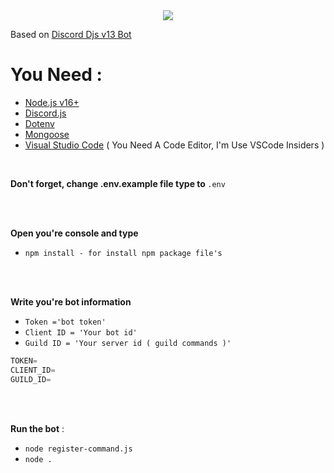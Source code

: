<div align="center">
<img src="https://cdn.discordapp.com/attachments/844973689292193824/931628180819804190/DJS.jpg">
</div>

Based on [Discord Djs v13 Bot](https://github.com/Pyr33x/Djs-v13-bot)

# You Need : 
* [Node.js v16+](https://nodejs.org/en/download/releases/)
* [Discord.js](https://www.npmjs.com/package/discord.js)
* [Dotenv](https://www.npmjs.com/package/dotenv)
* [Mongoose](https://www.npmjs.com/package/mongoose)
* [Visual Studio Code](https://code.visualstudio.com/insiders/) ( You Need A Code Editor, I'm Use VSCode Insiders )

</br>

<b> Don't forget, change .env.example file type to </b> `.env`

</br>
</br>

<b> Open you're console and type </b>
- `npm install - for install npm package file's `

</br>
</br>




<div dir="ltr">
 
<b> Write you're bot information </b>
- `Token ='bot token'`
- `Client ID = 'Your bot id'`
- `Guild ID = 'Your server id ( guild commands )'`

```javascript
TOKEN=
CLIENT_ID=
GUILD_ID=
```

</div>
</br>
</br>


<b> Run the bot</b> :
- `node register-command.js`
- `node .`
